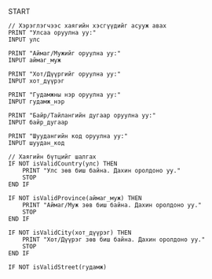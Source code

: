 START

    // Хэрэглэгчээс хаягийн хэсгүүдийг асууж авах
    PRINT "Улсаа оруулна уу:"
    INPUT улс
    
    PRINT "Аймаг/Мужийг оруулна уу:"
    INPUT аймаг_муж
    
    PRINT "Хот/Дүүргийг оруулна уу:"
    INPUT хот_дүүрэг
    
    PRINT "Гудамжны нэр оруулна уу:"
    INPUT гудамж_нэр
    
    PRINT "Байр/Тайлангийн дугаар оруулна уу:"
    INPUT байр_дугаар
    
    PRINT "Шуудангийн код оруулна уу:"
    INPUT шуудан_код
    
    // Хаягийн бүтцийг шалгах
    IF NOT isValidCountry(улс) THEN
        PRINT "Улс зөв биш байна. Дахин оролдоно уу."
        STOP
    END IF
    
    IF NOT isValidProvince(аймаг_муж) THEN
        PRINT "Аймаг/Муж зөв биш байна. Дахин оролдоно уу."
        STOP
    END IF
    
    IF NOT isValidCity(хот_дүүрэг) THEN
        PRINT "Хот/Дүүрэг зөв биш байна. Дахин оролдоно уу."
        STOP
    END IF
    
    IF NOT isValidStreet(гудамж)
